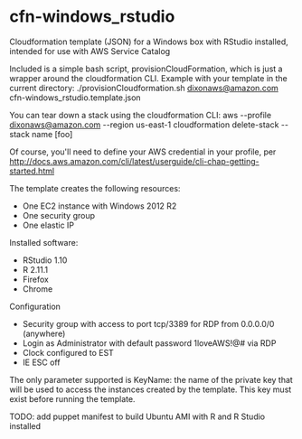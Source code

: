 # cfn-windows_rstudio
Cloudformation template (JSON) for a Windows box with RStudio installed, intended for use with AWS Service Catalog

Included is a simple bash script, provisionCloudFormation, which is just a wrapper around the cloudformation CLI.
Example with your template in the current directory:
    ./provisionCloudformation.sh dixonaws@amazon.com cfn-windows_rstudio.template.json

You can tear down a stack using the cloudformation CLI:
    aws --profile dixonaws@amazon.com --region us-east-1 cloudformation delete-stack --stack name [foo]

Of course, you'll need to define your AWS credential in your profile, per http://docs.aws.amazon.com/cli/latest/userguide/cli-chap-getting-started.html

The template creates the following resources:
<ul>
    <li>One EC2 instance with Windows 2012 R2</li>
    <li>One security group</li>
    <li>One elastic IP</li>
</ul>
<p>


Installed software:
<ul>
  <li>RStudio 1.10</li>
  <li>R 2.11.1</li>
  <li>Firefox</li>
  <li>Chrome</li>
</ul>

Configuration
<ul>
  <li>Security group with access to port tcp/3389 for RDP from 0.0.0.0/0 (anywhere)</li>
  <li>Login as Administrator with default password 1loveAWS!@# via RDP</li>
  <li>Clock configured to EST</li>
  <li>IE ESC off</li>      
 </ul>

The only parameter supported is KeyName: the name of the private key that will be used to access the instances created by the template. This key must exist before running the template.
<p>

TODO: add puppet manifest to build Ubuntu AMI with R and R Studio installed